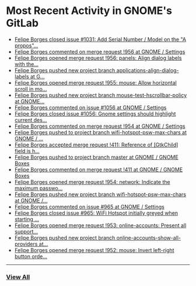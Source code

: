 # Most Recent Activity in GNOME's GitLab

<!-- BLOG-POST-LIST:START -->
- [Felipe Borges closed issue #1031: Add Serial Number / Model on the &quot;A propos&quot;...](https://gitlab.gnome.org/GNOME/gnome-control-center/-/issues/1031)
- [Felipe Borges commented on merge request !956 at GNOME / Settings](https://gitlab.gnome.org/GNOME/gnome-control-center/-/merge_requests/956#note_1042841)
- [Felipe Borges opened merge request !956: panels: Align dialog labels with the...](https://gitlab.gnome.org/GNOME/gnome-control-center/-/merge_requests/956)
- [Felipe Borges pushed new project branch applications-align-dialog-labels at G...](https://gitlab.gnome.org/GNOME/gnome-control-center/-/commits/applications-align-dialog-labels)
- [Felipe Borges opened merge request !955: mouse: Allow horizontal scroll in mo...](https://gitlab.gnome.org/GNOME/gnome-control-center/-/merge_requests/955)
- [Felipe Borges pushed new project branch mouse-test-hscrollbar-policy at GNOME...](https://gitlab.gnome.org/GNOME/gnome-control-center/-/commits/mouse-test-hscrollbar-policy)
- [Felipe Borges commented on issue #1056 at GNOME / Settings](https://gitlab.gnome.org/GNOME/gnome-control-center/-/issues/1056#note_1042828)
- [Felipe Borges closed issue #1056: Gnome settings should highlight current des...](https://gitlab.gnome.org/GNOME/gnome-control-center/-/issues/1056)
- [Felipe Borges commented on merge request !954 at GNOME / Settings](https://gitlab.gnome.org/GNOME/gnome-control-center/-/merge_requests/954#note_1042826)
- [Felipe Borges pushed to project branch wifi-hotspot-psw-max-chars at GNOME / ...](https://gitlab.gnome.org/GNOME/gnome-control-center/-/commit/1b770ef65c11b85934842cd34d98212488b5b73f)
- [Felipe Borges accepted merge request !411: Reference of [GtkChild] field is h...](https://gitlab.gnome.org/GNOME/gnome-boxes/-/merge_requests/411)
- [Felipe Borges pushed to project branch master at GNOME / GNOME Boxes](https://gitlab.gnome.org/GNOME/gnome-boxes/-/commit/dc07f3c1f1d5359f5154430fe600abf9e261883b)
- [Felipe Borges commented on merge request !411 at GNOME / GNOME Boxes](https://gitlab.gnome.org/GNOME/gnome-boxes/-/merge_requests/411#note_1042775)
- [Felipe Borges opened merge request !954: network: Indicate the maximum passwo...](https://gitlab.gnome.org/GNOME/gnome-control-center/-/merge_requests/954)
- [Felipe Borges pushed new project branch wifi-hotspot-psw-max-chars at GNOME /...](https://gitlab.gnome.org/GNOME/gnome-control-center/-/commits/wifi-hotspot-psw-max-chars)
- [Felipe Borges commented on issue #965 at GNOME / Settings](https://gitlab.gnome.org/GNOME/gnome-control-center/-/issues/965#note_1042253)
- [Felipe Borges closed issue #965: WiFi Hotspot initially greyed when starting ...](https://gitlab.gnome.org/GNOME/gnome-control-center/-/issues/965)
- [Felipe Borges opened merge request !953: online-accounts: Present all support...](https://gitlab.gnome.org/GNOME/gnome-control-center/-/merge_requests/953)
- [Felipe Borges pushed new project branch online-accounts-show-all-providers at...](https://gitlab.gnome.org/GNOME/gnome-control-center/-/commits/online-accounts-show-all-providers)
- [Felipe Borges opened merge request !952: mouse: Invert left-right button orde...](https://gitlab.gnome.org/GNOME/gnome-control-center/-/merge_requests/952)
<!-- BLOG-POST-LIST:END -->

___

### [View All](https://gitlab.gnome.org/users/felipeborges/activity)
